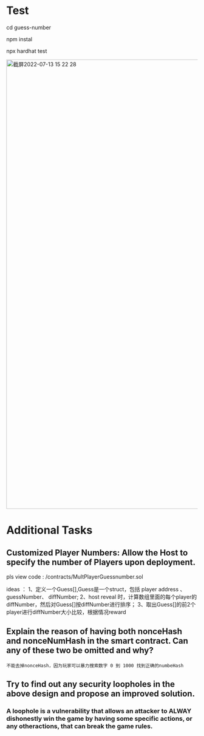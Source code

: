# Test

cd guess-number

npm instal

npx hardhat test


<img width="1183" alt="截屏2022-07-13 15 22 28" src="https://user-images.githubusercontent.com/104058212/178675370-ab1e8707-41ba-4e24-a906-974a68103aad.png">


# Additional Tasks

## Customized Player Numbers: Allow the Host to specify the number of Players upon deployment.

 pls view code : /contracts/MultPlayerGuessnumber.sol

 ideas ： 
    1、定义一个Guess[],Guess是一个struct，包括 player address 、guessNumber、 diffNumber;
    2、host reveal 时，计算数组里面的每个player的diffNumber，然后对Guess[]按diffNumber进行排序；
    3、取出Guess[]的前2个player进行diffNumber大小比较，根据情况reward

## Explain the reason of having both nonceHash and nonceNumHash in the smart contract. Can any of these two be omitted and why?
    不能去掉nonceHash，因为玩家可以暴力搜索数字 0 到 1000 找到正确的numbeHash
## Try to find out any security loopholes in the above design and propose an improved solution.
        
### A loophole is a vulnerability that allows an attacker to ALWAY dishonestly win the game by having some specific actions, or any otheractions, that can break the game rules.
